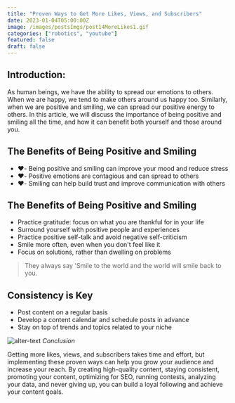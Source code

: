 ```yaml
---
title: "Proven Ways to Get More Likes, Views, and Subscribers"
date: 2023-01-04T05:00:00Z
image: /images/postsImgs/post14MoreLikes1.gif
categories: ["robotics", "youtube"]
featured: false
draft: false
---
```

## Introduction:
As human beings, we have the ability to spread our emotions to others. When we are happy, we tend to make others around us happy too. Similarly, when we are positive and smiling, we can spread our positive energy to others. In this article, we will discuss the importance of being positive and smiling all the time, and how it can benefit both yourself and those around you.

## The Benefits of Being Positive and Smiling

- ❤️-️ Being positive and smiling can improve your mood and reduce stress
- ❤️- Positive emotions are contagious and can spread to others
- ❤️- Smiling can help build trust and improve communication with others

## The Benefits of Being Positive and Smiling
- Practice gratitude: focus on what you are thankful for in your life
- Surround yourself with positive people and experiences
- Practice positive self-talk and avoid negative self-criticism
- Smile more often, even when you don't feel like it
- Focus on solutions, rather than dwelling on problems

> They always say 'Smile to the world and the world will smile back to you.

## Consistency is Key

- Post content on a regular basis
- Develop a content calendar and schedule posts in advance
- Stay on top of trends and topics related to your niche

![alter-text](/images/postsImgs/post14MoreLikes2.gif)
*Conclusion*

Getting more likes, views, and subscribers takes time and effort, but implementing these proven ways can help you grow your audience and increase your reach. By creating high-quality content, staying consistent, promoting your content, optimizing for SEO, running contests, analyzing your data, and never giving up, you can build a loyal following and achieve your content goals.